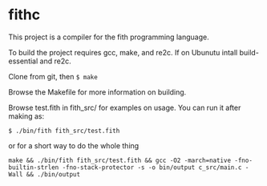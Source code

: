 # fithc

This project is a compiler for the fith programming language.

To build the project requires gcc, make, and re2c. If on Ubunutu intall build-essential and re2c.

Clone from git, then `$ make`

Browse the Makefile for more information on building.

Browse test.fith in fith_src/ for examples on usage. You can run it after making as:

`$ ./bin/fith fith_src/test.fith`

or for a short way to do the whole thing

`make && ./bin/fith fith_src/test.fith && gcc -O2 -march=native -fno-builtin-strlen -fno-stack-protector -s -o bin/output c_src/main.c -Wall && ./bin/output`
